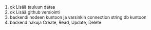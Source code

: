 1. ok  Lisää tauluun dataa
2. ok Lisää github versiointi
3.  backendi nodeen kuntoon ja varsinkin connection string db kuntoon
4.  backend hakuja Create, Read, Update, Delete

